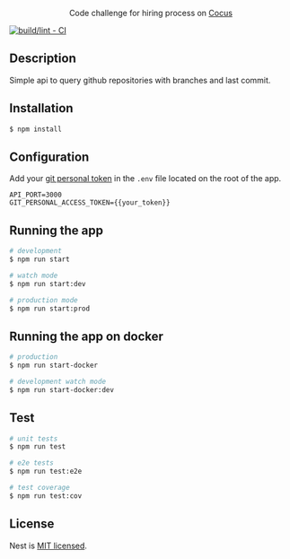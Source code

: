   <p align="center">Code challenge for hiring process on <a href="https://www.linkedin.com/company/cocus/" target="blank">Cocus</a></p>

  <!--[![Backers on Open Collective](https://opencollective.com/nest/backers/badge.svg)](https://opencollective.com/nest#backer)
  [![Sponsors on Open Collective](https://opencollective.com/nest/sponsors/badge.svg)](https://opencollective.com/nest#sponsor)-->

[![build/lint - CI](https://github.com/feelsantiago/cocus-challenge/actions/workflows/github-ci.yml/badge.svg?branch=master)](https://github.com/feelsantiago/cocus-challenge/actions/workflows/github-ci.yml)

## Description

Simple api to query github repositories with branches and last commit.

## Installation

```bash
$ npm install
```

## Configuration

Add your [git personal token](https://docs.github.com/en/enterprise-server@2.22/github/authenticating-to-github/creating-a-personal-access-token) in the `.env` file
located on the root of the app.

```env
API_PORT=3000
GIT_PERSONAL_ACCESS_TOKEN={{your_token}}
```

## Running the app

```bash
# development
$ npm run start

# watch mode
$ npm run start:dev

# production mode
$ npm run start:prod
```

## Running the app on docker

```bash
# production
$ npm run start-docker

# development watch mode
$ npm run start-docker:dev

```

## Test

```bash
# unit tests
$ npm run test

# e2e tests
$ npm run test:e2e

# test coverage
$ npm run test:cov
```

## License

Nest is [MIT licensed](LICENSE).
